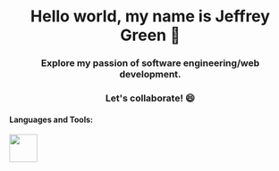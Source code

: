 # <h1 align="center">Hello world, my name is Jeffrey Green 👋</h1>

<h3 align="center">
 Explore my passion of software engineering/web development.
 </h3>
 <h3 align="center">
 Let's collaborate! 😄
</h3>

<!--
**jeffreygreenjr/jeffreygreenjr** is a ✨ _special_ ✨ repository because its `README.md` (this file) appears on your GitHub profile.

Here are some ideas to get you started:

- 🔭 I’m currently working on ...
- 🌱 I’m currently learning ...
- 👯 I’m looking to collaborate on ...
- 🤔 I’m looking for help with ...
- 💬 Ask me about ...
- 📫 How to reach me: ...
- 😄 Pronouns: ...
- ⚡ Fun fact: ...
-->

#### Languages and Tools:
<img width="50" src="https://user-images.githubusercontent.com/102068506/175063380-1aeb68ff-b67e-4f23-8852-49f9e1f26066.png">
<!-- 
![image](https://user-images.githubusercontent.com/102068506/175063380-1aeb68ff-b67e-4f23-8852-49f9e1f26066.png)
![image](https://user-images.githubusercontent.com/102068506/175063433-b3d617ed-f131-4245-897e-ed29a1b3491e.png)
![image](https://user-images.githubusercontent.com/102068506/175063460-68d62cb3-30d3-4055-ae13-2b958a08c9c5.png)
![image](https://user-images.githubusercontent.com/102068506/175063835-3a460ff7-ace7-45a9-8c6b-2cf8040b26f4.png)
![image](https://user-images.githubusercontent.com/102068506/175063683-cda84c1e-eb40-4e0c-9a3b-491570298444.png)
![image](https://user-images.githubusercontent.com/102068506/175063543-9003f391-b377-461d-91ab-df1e517027b6.png)
![image](https://user-images.githubusercontent.com/102068506/175063594-a5f033ca-7cae-4e25-9b94-9a5a6632daa5.png)
![image](https://user-images.githubusercontent.com/102068506/175063942-f99be1be-a8b8-4509-bd19-faa13bfebc5e.png)
![image](https://user-images.githubusercontent.com/102068506/175063985-d571e7fc-ad8d-4f16-b6d1-1fdc319a8114.png)
![image](https://user-images.githubusercontent.com/102068506/175064012-1d134b6f-146a-4339-a8b0-b24f1aff8e85.png)
![image](https://user-images.githubusercontent.com/102068506/175064035-d12efd96-7cb8-4f1c-b7a7-e215f80ba3ab.png)
![image](https://user-images.githubusercontent.com/102068506/175064107-332d7e64-afab-4ae2-88e0-8c9662f65f3b.png)
![image](https://user-images.githubusercontent.com/102068506/175064182-3386647a-5873-4fa5-a4bb-3c79759f9b87.png)
![image](https://user-images.githubusercontent.com/102068506/175064231-85d30200-9ea2-4fae-85f1-c10082b66bb7.png)
![image](https://user-images.githubusercontent.com/102068506/175064297-3ddfdc13-bb52-44da-b267-08baa7b50946.png)
 -->






